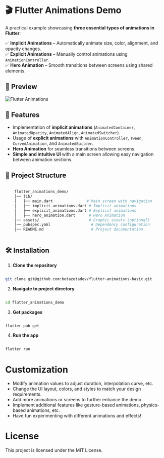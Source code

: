 # 🎬 Flutter Animations Demo
A practical example showcasing **three essential types of animations in Flutter**:

✅ **Implicit Animations** – Automatically animate size, color, alignment, and opacity changes.  
✅ **Explicit Animations** – Manually control animations using `AnimationController`.  
✅ **Hero Animation** – Smooth transitions between screens using shared elements.

## 📸 Preview
![Flutter Animations](flutter-animations-cover.png)

## 🚀 Features
- Implementation of **implicit animations** (`AnimatedContainer`, `AnimatedOpacity`, `AnimatedAlign`, `AnimatedSwitcher`).
- Usage of **explicit animations** with `AnimationController`, `Tween`, `CurvedAnimation`, and `AnimatedBuilder`.
- **Hero Animation** for seamless transitions between screens.
- **Simple and intuitive UI** with a main screen allowing easy navigation between animation sections.

## 📂 Project Structure
```bash
  
    flutter_animations_demo/
    │── lib/
    │   ├── main.dart               # Main screen with navigation
    │   ├── implicit_animations.dart # Implicit animations
    │   ├── explicit_animations.dart # Explicit animations
    │   ├── hero_animation.dart      # Hero Animation
    │── assets/                      # Graphic assets (optional)
    │── pubspec.yaml                  # Dependency configuration
    │── README.md                     # Project documentation
    
```

## 🛠️ Installation

1. **Clone the repository**

```bash

git clone git@github.com:betazetadev/flutter-animations-basic.git

```

2. **Navigate to project directory**

```bash

cd flutter_animations_demo

```

3. **Get packages**

```bash

flutter pub get

```

4. **Run the app**

```bash

flutter run

```

# Customization

- Modify animation values to adjust duration, interpolation curve, etc.
- Change the UI layout, colors, and styles to match your design requirements.
- Add more animations or screens to further enhance the demo.
- Implement additional features like gesture-based animations, physics-based animations, etc.
- Have fun experimenting with different animations and effects!

# License

This project is licensed under the MIT License.

